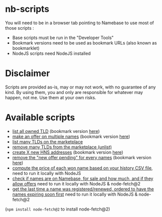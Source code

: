 # nb-scripts

You will need to be in a browser tab pointing to Namebase to use most of those scripts :
- Base scripts must be run in the "Developer Tools"
- Bookmark versions need to be used as bookmark URLs (also known as bookmarklet)
- NodeJS scripts need NodeJS installed

# Disclaimer

Scripts are provided as-is, may or may not work, with no guarantee of any kind. By using them, you and only are responsible for whatever may happen, not me. Use them at your own risks. 

# Available scripts
- [list all owned TLD](./list-tlds.js) (bookmark version [here](./list-tlds-fav.js))
- [make an offer on multiple names](./bulk-make-offer.js) (bookmark version [here](./bulk-make-offer-fav.js))
- [list many TLDs on the marketplace](./bulk-market-listing.js)
- [remove many TLDs from the marketplace (unlist)](./bulk-market-unlisting.js)
- [create X new HNS addresses](./create-HNS-addresses.js) (bookmark version [here](./create-HNS-addresses-fav.js))
- [remove the "new offer pending" for every names](./view-all-offers.js) (bookmark version [here](./view-all-offers-fav.js))
- [compute the price of each won name based on your history CSV file](./name-auction-prices.js), need to run it locally with NodeJS
- [check if names are on Namebase, for sale and how much, and if they allow offers](./name-state-on-NB.js) need to run it locally with NodeJS & node-fetch@2
- [get the last time a name was registered/renewed, ordered to have the names expiring soon first](./verify-expire.js) need to run it locally with NodeJS & node-fetch@2

(```npm install node-fetch@2``` to install node-fetch@2)